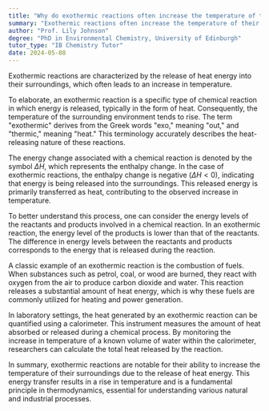 ```yaml
---
title: "Why do exothermic reactions often increase the temperature of their surroundings?"
summary: "Exothermic reactions often increase the temperature of their surroundings because they release heat energy during the reaction process."
author: "Prof. Lily Johnson"
degree: "PhD in Environmental Chemistry, University of Edinburgh"
tutor_type: "IB Chemistry Tutor"
date: 2024-05-08
---
```


Exothermic reactions are characterized by the release of heat energy into their surroundings, which often leads to an increase in temperature. 

To elaborate, an exothermic reaction is a specific type of chemical reaction in which energy is released, typically in the form of heat. Consequently, the temperature of the surrounding environment tends to rise. The term "exothermic" derives from the Greek words "exo," meaning "out," and "thermic," meaning "heat." This terminology accurately describes the heat-releasing nature of these reactions.

The energy change associated with a chemical reaction is denoted by the symbol $\Delta H$, which represents the enthalpy change. In the case of exothermic reactions, the enthalpy change is negative ($\Delta H < 0$), indicating that energy is being released into the surroundings. This released energy is primarily transferred as heat, contributing to the observed increase in temperature.

To better understand this process, one can consider the energy levels of the reactants and products involved in a chemical reaction. In an exothermic reaction, the energy level of the products is lower than that of the reactants. The difference in energy levels between the reactants and products corresponds to the energy that is released during the reaction.

A classic example of an exothermic reaction is the combustion of fuels. When substances such as petrol, coal, or wood are burned, they react with oxygen from the air to produce carbon dioxide and water. This reaction releases a substantial amount of heat energy, which is why these fuels are commonly utilized for heating and power generation.

In laboratory settings, the heat generated by an exothermic reaction can be quantified using a calorimeter. This instrument measures the amount of heat absorbed or released during a chemical process. By monitoring the increase in temperature of a known volume of water within the calorimeter, researchers can calculate the total heat released by the reaction.

In summary, exothermic reactions are notable for their ability to increase the temperature of their surroundings due to the release of heat energy. This energy transfer results in a rise in temperature and is a fundamental principle in thermodynamics, essential for understanding various natural and industrial processes.
    